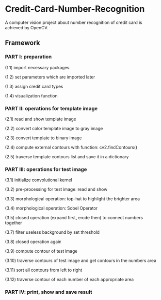 # Credit-Card-Number-Recognition
A computer vision project about number recognition of credit card is achieved by OpenCV.


## Framework

### PART I: preparation
(1.1) import necessary packages

(1.2) set parameters which are imported later

(1.3) assign credit card types

(1.4) visualization function


### PART II: operations for template image
(2.1) read and show template image

(2.2) convert color template image to gray image

(2.3) convert template to binary image

(2.4) compute external contours with function: cv2.findContours()

(2.5) traverse template contours list and save it in a dictionary


### PART III: operations for test image
(3.1) initialize convolutional kernel

(3.2) pre-processing for test image: read and show

(3.3) morphological operation: top-hat to highlight the brighter area

(3.4) morphological operation: Sobel Operator

(3.5) closed operation (expand first, erode then) to connect numbers together

(3.7) filter useless background by set threshold

(3.8) closed operation again

(3.9) compute contour of test image

(3.10) traverse contours of test image and get contours in the numbers area

(3.11) sort all contours from left to right

(3.12) traverse contour of each number of each appropriate area


### PART IV: print, show and save result
